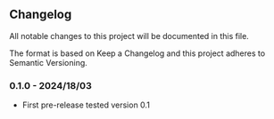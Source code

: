 ## Changelog
All notable changes to this project will be documented in this file.

The format is based on Keep a Changelog and this project adheres to Semantic Versioning.

### 0.1.0 - 2024/18/03
* First pre-release tested version 0.1